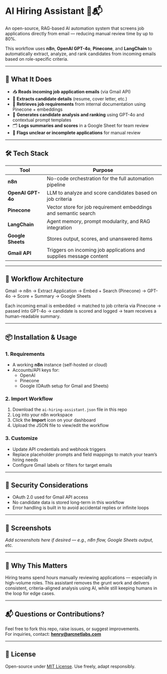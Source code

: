 # AI Hiring Assistant 🤖📬

An open-source, RAG-based AI automation system that screens job applications directly from email — reducing manual review time by up to 80%.

This workflow uses **n8n**, **OpenAI GPT-4o**, **Pinecone**, and **LangChain** to automatically extract, analyze, and rank candidates from incoming emails based on role-specific criteria.

---

## 🔧 What It Does

- 📥 **Reads incoming job application emails** (via Gmail API)  
- 📑 **Extracts candidate details** (resume, cover letter, etc.)  
- 🧠 **Retrieves job requirements** from internal documentation using Pinecone + embeddings  
- 💬 **Generates candidate analysis and ranking** using GPT-4o and contextual prompt templates  
- 🗂️ **Logs summaries and scores** in a Google Sheet for team review  
- 🚩 **Flags unclear or incomplete applications** for manual review

---

## 🛠 Tech Stack

| Tool             | Purpose                                                             |
|------------------|----------------------------------------------------------------------|
| **n8n**          | No-code orchestration for the full automation pipeline               |
| **OpenAI GPT-4o**| LLM to analyze and score candidates based on job criteria            |
| **Pinecone**     | Vector store for job requirement embeddings and semantic search      |
| **LangChain**    | Agent memory, prompt modularity, and RAG integration                 |
| **Google Sheets**| Stores output, scores, and unanswered items                          |
| **Gmail API**    | Triggers on incoming job applications and supplies message content   |

---

## 🧩 Workflow Architecture

Gmail → n8n → Extract Application → Embed + Search (Pinecone) → GPT-4o → Score + Summary → Google Sheets


Each incoming email is embedded → matched to job criteria via Pinecone → passed into GPT-4o → candidate is scored and logged → team receives a human-readable summary.

---

## 📦 Installation & Usage

### 1. Requirements

- A working **n8n** instance (self-hosted or cloud)
- Accounts/API keys for:
  - OpenAI
  - Pinecone
  - Google (OAuth setup for Gmail and Sheets)

### 2. Import Workflow

1. Download the `ai-hiring-assistant.json` file in this repo  
2. Log into your n8n workspace  
3. Click the **Import** icon on your dashboard  
4. Upload the JSON file to view/edit the workflow  

### 3. Customize

- Update API credentials and webhook triggers  
- Replace placeholder prompts and field mappings to match your team’s hiring needs  
- Configure Gmail labels or filters for target emails  

---

## 🔐 Security Considerations

- OAuth 2.0 used for Gmail API access  
- No candidate data is stored long-term in this workflow  
- Error handling is built in to avoid accidental replies or infinite loops

---

## 📸 Screenshots

*Add screenshots here if desired — e.g., n8n flow, Google Sheets output, etc.*

---

## 🧠 Why This Matters

Hiring teams spend hours manually reviewing applications — especially in high-volume roles. This assistant removes the grunt work and delivers consistent, criteria-aligned analysis using AI, while still keeping humans in the loop for edge cases.

---

## 📬 Questions or Contributions?

Feel free to fork this repo, raise issues, or suggest improvements.  
For inquiries, contact: **henry@arcnetlabs.com**

---

## 📄 License

Open-source under [MIT License](LICENSE). Use freely, adapt responsibly.

